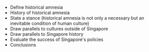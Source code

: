 - Define historical amnesia
- History of historical amnesia
- State a stance (historical amnesia is not only a necessary but an inevitable
  condition of human culture)
- Draw parallels to cultures outside of Singapore
- Draw parallels to Singapore history
- Evaluate the success of Singapore's policies
- Conclusions
